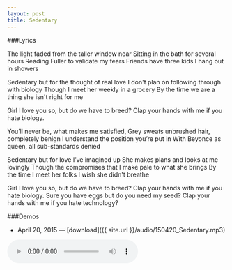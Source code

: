 ```yaml
---
layout: post
title: Sedentary
---
```


###Lyrics

The light faded from the taller window near
Sitting in the bath for several hours
Reading Fuller to validate my fears
Friends have three kids I hang out in showers

Sedentary but for the thought of real love
I don't plan on following through with biology
Though I meet her weekly in a grocery
By the time we are a thing she isn't right for me

Girl I love you so, but do we have to breed?
Clap your hands with me if you hate biology. 

You’ll never be, what makes me satisfied,
Grey sweats unbrushed hair, completely benign
I understand the position you’re put in
With Beyonce as queen, all sub-standards denied

Sedentary but for love I’ve imagined up 
She makes plans and looks at me lovingly
Though the compromises that I make pale to what she brings
By the time I meet her folks I wish she didn't breathe

Girl I love you so, but do we have to breed?
Clap your hands with me if you hate biology. 
Sure you have eggs but do you need my seed?
Clap your hands with me if you hate technology?

###Demos
* April 20, 2015 — [download]({{ site.url }}/audio/150420_Sedentary.mp3)  
<audio controls>
	<source src="{{ site.baseurl }}/audio/150420_Sedentary.mp3" type="audio/mpeg">
</audio>